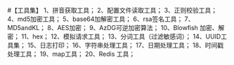 #【工具集】
1、拼音获取工具；
2、配置文件读取工具；
3、正则校验工具；
4、md5加密工具；
5、base64加解密工具；
6、rsa签名工具；
7、MD5andKL；
8、AES加密；
9、AzDG可逆加密算法；
10、Blowfish 加密、解密；
11、hex；
12、模拟请求工具；
13、分词工具（过滤敏感词）；
14、UUID工具集；
15、日志打印；
16、字符串处理工具；
17、日期处理工具；
18、时间戳处理工具；
19、map工具；
20、Redis 工具；